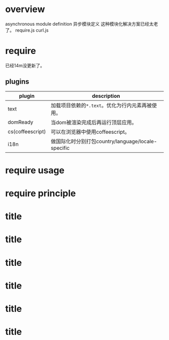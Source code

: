 # overview
asynchronous module definition 异步模块定义
这种模块化解决方案已经太老了。
require.js
curl.js

# require
已经14m没更新了。

## plugins

|plugin|description|
|-|-|
|text              |加载项目依赖的`*.text`。优化为行内元素再被使用。|
|domReady          |当dom被渲染完成后再运行顶层应用。|
|cs(coffeescript)  |可以在浏览器中使用coffeescript。|
|i18n              |做国际化时分别打包country/language/locale-specific|

# require usage



# require principle
# title
# title
# title
# title
# title
# title
